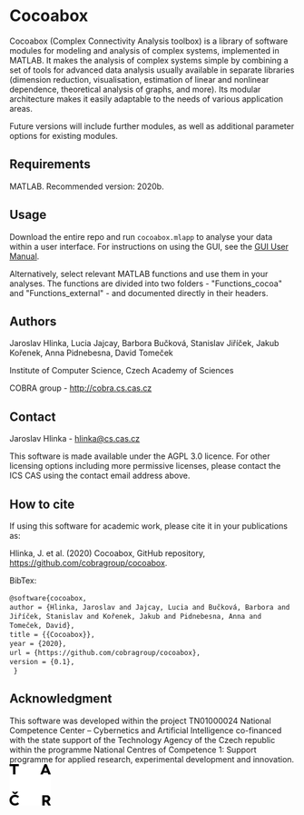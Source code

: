 # Cocoabox

Cocoabox (Complex Connectivity Analysis toolbox) is a library of software modules for modeling and analysis of complex systems, implemented in MATLAB. It makes the analysis of complex systems simple by combining a set of tools for advanced data analysis usually available in separate libraries (dimension reduction, visualisation, estimation of linear and nonlinear dependence, theoretical analysis of graphs, and more). Its modular architecture makes it easily adaptable to the needs of various application areas. 

Future versions will include further modules, as well as additional parameter options for existing modules.

## Requirements
MATLAB. Recommended version: 2020b.

## Usage
Download the entire repo and run `cocoabox.mlapp` to analyse your data within a user interface. For instructions on using the GUI, see the [GUI User Manual](GUI_UserManual.md).

Alternatively, select relevant MATLAB functions and use them in your analyses. The functions are divided into two folders - "Functions_cocoa" and "Functions_external" - and documented directly in their headers. 

## Authors 
Jaroslav Hlinka, Lucia Jajcay, Barbora Bučková, Stanislav Jiříček, Jakub Kořenek, Anna Pidnebesna, David Tomeček

Institute of Computer Science, Czech Academy of Sciences

COBRA group - http://cobra.cs.cas.cz 

## Contact
Jaroslav Hlinka - hlinka@cs.cas.cz

This software is made available under the AGPL 3.0 licence. For other licensing options including more permissive licenses, please contact the ICS CAS using the contact email address above.

## How to cite
If using this software for academic work, please cite it in your publications as:

Hlinka, J. et al. (2020) Cocoabox, GitHub repository, https://github.com/cobragroup/cocoabox.

BibTex:
```
@software{cocoabox, 
author = {Hlinka, Jaroslav and Jajcay, Lucia and Bučková, Barbora and Jiříček, Stanislav and Kořenek, Jakub and Pidnebesna, Anna and Tomeček, David}, 
title = {{Cocoabox}}, 
year = {2020}, 
url = {https://github.com/cobragroup/cocoabox},
version = {0.1}, 
 }
```

## Acknowledgment
This software was developed within the project TN01000024 National Competence Center – Cybernetics and Artificial Intelligence co-financed with the state support of the Technology Agency of the Czech republic within the programme National Centres of Competence 1: Support programme for applied research, experimental development and innovation.<br><a href="https://www.tacr.cz/en/"><img align="left" margin-right="30px" src="/tacr_logo_bw.png" alt="logo TACR" height="73px"></a>
